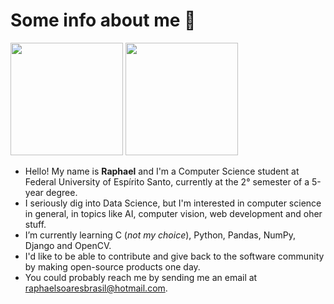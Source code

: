 # Some info about me 🦖
<img height="180em" src="https://github-readme-stats.vercel.app/api?username=raphael-ss&show_icons=true&theme=cobalt&include_all_commits=true"/>
<img height="180em" src="https://github-readme-stats.vercel.app/api/top-langs/?username=raphael-ss&theme=cobalt&layout=compact"/>

- Hello! My name is **Raphael** and I'm a Computer Science student at Federal University of Espírito Santo, currently at the 2° semester of a 5-year degree.
- I seriously dig into Data Science, but I'm interested in computer science in general, in topics like AI, computer vision, web development and oher stuff.
- I’m currently learning C (*not my choice*), Python, Pandas, NumPy, Django and OpenCV.
- I'd like to be able to contribute and give back to the software community by making open-source products one day.
- You could probably reach me by sending me an email at raphaelsoaresbrasil@hotmail.com.

<!---
raphael-ss/raphael-ss is a ✨ special ✨ repository because its `README.md` (this file) appears on your GitHub profile.
You can click the Preview link to take a look at your changes.
--->
